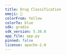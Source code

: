 ```yaml
---
title: Drug Classification
emoji: 👀
colorFrom: Yellow
colorTo: blue
sdk: gradio
sdk_version: 5.38.0
app_file: app.py
pinned: false
license: apache-2.0
---
```



